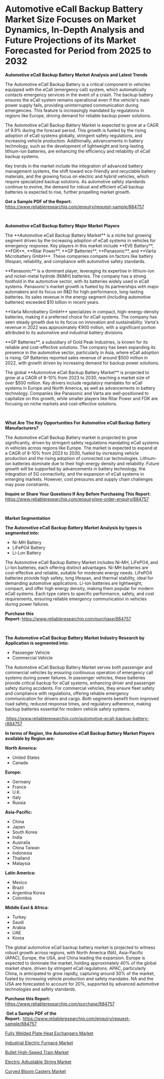 <p><h1>Automotive eCall Backup Battery Market Size Focuses on Market Dynamics, In-Depth Analysis and Future Projections of its Market Forecasted for Period from 2025 to 2032</h1></p><p><strong>Automotive eCall Backup Battery Market Analysis and Latest Trends</strong></p>
<p><p>The Automotive eCall Backup Battery is a critical component in vehicles equipped with the eCall (emergency call) system, which automatically contacts emergency services in the event of a crash. The backup battery ensures the eCall system remains operational even if the vehicle's main power supply fails, providing uninterrupted communication during emergencies. This feature is increasingly mandated by regulations in regions like Europe, driving demand for reliable backup power solutions.</p><p>The Automotive eCall Backup Battery Market is expected to grow at a CAGR of 9.9% during the forecast period. This growth is fueled by the rising adoption of eCall systems globally, stringent safety regulations, and increasing vehicle production. Additionally, advancements in battery technology, such as the development of lightweight and long-lasting lithium-ion batteries, are enhancing the efficiency and reliability of eCall backup systems.</p><p>Key trends in the market include the integration of advanced battery management systems, the shift toward eco-friendly and recyclable battery materials, and the growing focus on electric and hybrid vehicles, which require specialized backup solutions. As automotive safety standards continue to evolve, the demand for robust and efficient eCall backup batteries is expected to rise, further propelling market growth.</p></p>
<p><strong>Get a Sample PDF of the Report:&nbsp;</strong> <a href="https://www.reliableresearchiq.com/enquiry/request-sample/884757?utm_campaign=1137&utm_medium=2&utm_source=Github&utm_content=ia&utm_term=23012025&utm_id=automotive-ecall-backup-battery">https://www.reliableresearchiq.com/enquiry/request-sample/884757</a></p>
<p>&nbsp;</p>
<p><strong>Automotive eCall Backup Battery Major Market Players</strong></p>
<p><p>The **Automotive eCall Backup Battery Market** is a niche but growing segment driven by the increasing adoption of eCall systems in vehicles for emergency response. Key players in this market include **EVE Battery**, **FDK**, **Ritar Power**, **GP Batteries**, **Panasonic**, and **Varta Microbattery GmbH**. These companies compete on factors like battery lifespan, reliability, and compliance with automotive safety standards.</p><p>**Panasonic** is a dominant player, leveraging its expertise in lithium-ion and nickel-metal hydride (NiMH) batteries. The company has a strong foothold in the automotive sector, with its batteries widely used in eCall systems. Panasonic's market growth is fueled by its partnerships with major automakers and its focus on R&D for high-performance, long-lasting batteries. Its sales revenue in the energy segment (including automotive batteries) exceeded $10 billion in recent years.</p><p>**Varta Microbattery GmbH** specializes in compact, high-energy-density batteries, making it a preferred choice for eCall systems. The company has seen steady growth due to its focus on innovation and sustainability. Varta's revenue in 2022 was approximately €900 million, with a significant portion attributed to its automotive and industrial battery divisions.</p><p>**GP Batteries**, a subsidiary of Gold Peak Industries, is known for its reliable and cost-effective solutions. The company has been expanding its presence in the automotive sector, particularly in Asia, where eCall adoption is rising. GP Batteries reported sales revenue of around $500 million in 2022, with growth driven by increasing demand for backup power solutions.</p><p>The global **Automotive eCall Backup Battery Market** is projected to grow at a CAGR of 8-10% from 2023 to 2030, reaching a market size of over $500 million. Key drivers include regulatory mandates for eCall systems in Europe and North America, as well as advancements in battery technology. Companies like Panasonic and Varta are well-positioned to capitalize on this growth, while smaller players like Ritar Power and FDK are focusing on niche markets and cost-effective solutions.</p></p>
<p>&nbsp;</p>
<p><strong>What Are The Key Opportunities For Automotive eCall Backup Battery Manufacturers?</strong></p>
<p><p>The Automotive eCall Backup Battery market is projected to grow significantly, driven by stringent safety regulations mandating eCall systems in vehicles across regions like Europe. The market is expected to expand at a CAGR of 8-10% from 2023 to 2030, fueled by increasing vehicle production and the rising adoption of connected car technologies. Lithium-ion batteries dominate due to their high energy density and reliability. Future growth will be supported by advancements in battery technology, the integration of 5G connectivity, and the expansion of eCall systems in emerging markets. However, cost pressures and supply chain challenges may pose constraints.</p></p>
<p><strong>Inquire or Share Your Questions If Any Before Purchasing This Report:</strong> <a href="https://www.reliableresearchiq.com/enquiry/pre-order-enquiry/884757?utm_campaign=1137&utm_medium=2&utm_source=Github&utm_content=ia&utm_term=23012025&utm_id=automotive-ecall-backup-battery">https://www.reliableresearchiq.com/enquiry/pre-order-enquiry/884757</a></p>
<p>&nbsp;</p>
<p><strong>Market Segmentation</strong></p>
<p><strong>The Automotive eCall Backup Battery Market Analysis by types is segmented into:</strong></p>
<p><ul><li>Ni-MH Battery</li><li>LiFePO4 Battery</li><li>Li-Lon Battery</li></ul></p>
<p><p>The Automotive eCall Backup Battery Market includes Ni-MH, LiFePO4, and Li-Ion batteries, each offering distinct advantages. Ni-MH batteries are cost-effective and reliable, suitable for moderate energy needs. LiFePO4 batteries provide high safety, long lifespan, and thermal stability, ideal for demanding automotive applications. Li-Ion batteries are lightweight, compact, and offer high energy density, making them popular for modern eCall systems. Each type caters to specific performance, safety, and cost requirements, ensuring reliable emergency communication in vehicles during power failures.</p></p>
<p><strong>Purchase this Report:&nbsp;</strong><a href="https://www.reliableresearchiq.com/purchase/884757?utm_campaign=1137&utm_medium=2&utm_source=Github&utm_content=ia&utm_term=23012025&utm_id=automotive-ecall-backup-battery">https://www.reliableresearchiq.com/purchase/884757</a></p>
<p>&nbsp;</p>
<p><strong>The Automotive eCall Backup Battery Market Industry Research by Application is segmented into:</strong></p>
<p><ul><li>Passenger Vehicle</li><li>Commercial Vehicle</li></ul></p>
<p><p>The Automotive eCall Backup Battery Market serves both passenger and commercial vehicles by ensuring continuous operation of emergency call systems during power failures. In passenger vehicles, these batteries provide critical backup for eCall systems, enhancing driver and passenger safety during accidents. For commercial vehicles, they ensure fleet safety and compliance with regulations, offering reliable emergency communication for drivers and cargo. Both segments benefit from improved road safety, reduced response times, and regulatory adherence, making backup batteries essential for modern vehicle safety systems.</p></p>
<p><a href="https://www.reliableresearchiq.com/automotive-ecall-backup-battery-r884757?utm_campaign=1137&utm_medium=2&utm_source=Github&utm_content=ia&utm_term=23012025&utm_id=automotive-ecall-backup-battery">&nbsp;https://www.reliableresearchiq.com/automotive-ecall-backup-battery-r884757</a></p>
<p><strong>In terms of Region, the Automotive eCall Backup Battery Market Players available by Region are:</strong></p>
<p>
    <p> <strong> North America: </strong>
        <ul>
            <li>United States</li>
            <li>Canada</li>
        </ul>
        </p> 
    <p> <strong> Europe: </strong>
        <ul>
            <li>Germany</li>
            <li>France</li>
            <li>U.K.</li>
            <li>Italy</li>
            <li>Russia</li>
        </ul>
        </p> 
    <p> <strong> Asia-Pacific: </strong>
        <ul>
            <li>China</li>
            <li>Japan</li>
            <li>South Korea</li>
            <li>India</li>
            <li>Australia</li>
            <li>China Taiwan</li>
            <li>Indonesia</li>
            <li>Thailand</li>
            <li>Malaysia</li>
        </ul>
        </p> 
    <p> <strong> Latin America: </strong>
        <ul>
            <li>Mexico</li>
            <li>Brazil</li>
            <li>Argentina Korea</li>
            <li>Colombia</li>
        </ul>
        </p> 
    <p> <strong> Middle East & Africa: </strong>
        <ul>
            <li>Turkey</li>
            <li>Saudi</li>
            <li>Arabia</li>
            <li>UAE</li>
            <li>Korea</li>
        </ul>
    </p>
    </p>
<p><p>The global automotive eCall backup battery market is projected to witness robust growth across regions, with North America (NA), Asia-Pacific (APAC), Europe, the USA, and China leading the expansion. Europe is expected to dominate the market, holding approximately 40% of the global market share, driven by stringent eCall regulations. APAC, particularly China, is anticipated to grow rapidly, capturing around 30% of the market, fueled by increasing vehicle production and safety mandates. NA and the USA are forecasted to account for 20%, supported by advanced automotive technologies and safety standards.</p></p>
<p><strong>Purchase this Report: </strong><a href="https://www.reliableresearchiq.com/purchase/884757?utm_campaign=1137&utm_medium=2&utm_source=Github&utm_content=ia&utm_term=23012025&utm_id=automotive-ecall-backup-battery">https://www.reliableresearchiq.com/purchase/884757</a></p>
<p>&nbsp;<strong>Get a Sample PDF of the Report:&nbsp;&nbsp;</strong><a href="https://www.reliableresearchiq.com/enquiry/request-sample/884757?utm_campaign=1137&utm_medium=2&utm_source=Github&utm_content=ia&utm_term=23012025&utm_id=automotive-ecall-backup-battery">https://www.reliableresearchiq.com/enquiry/request-sample/884757</a></p>
<p><strong></strong></p>
<p><p><a href="https://www.linkedin.com/pulse/strategic-insights-fully-welded-plate-heat-exchangers-market-mkjjf?utm_campaign=1137&utm_medium=2&utm_source=Github&utm_content=ia&utm_term=23012025&utm_id=automotive-ecall-backup-battery">Fully Welded Plate Heat Exchangers Market</a></p><p><a href="https://www.linkedin.com/pulse/industrial-electric-furnace-market-trends-forecast-growth-ckvuf?utm_campaign=1137&utm_medium=2&utm_source=Github&utm_content=ia&utm_term=23012025&utm_id=automotive-ecall-backup-battery">Industrial Electric Furnace Market</a></p><p><a href="https://github.com/krinerstormy331/Market-Research-Report-List-1/blob/main/bullet-high-speed-train-market.md?utm_campaign=1137&utm_medium=2&utm_source=Github&utm_content=ia&utm_term=23012025&utm_id=automotive-ecall-backup-battery">Bullet High-Speed Train Market</a></p><p><a href="https://github.com/dolorespeddico90/Market-Research-Report-List-1/blob/main/electric-adjustable-string-market.md?utm_campaign=1137&utm_medium=2&utm_source=Github&utm_content=ia&utm_term=23012025&utm_id=automotive-ecall-backup-battery">Electric Adjustable String Market</a></p><p><a href="https://www.linkedin.com/pulse/according-latest-curved-bloom-casters-market-forecast-set-wpnic?utm_campaign=1137&utm_medium=2&utm_source=Github&utm_content=ia&utm_term=23012025&utm_id=automotive-ecall-backup-battery">Curved Bloom Casters Market</a></p></p>